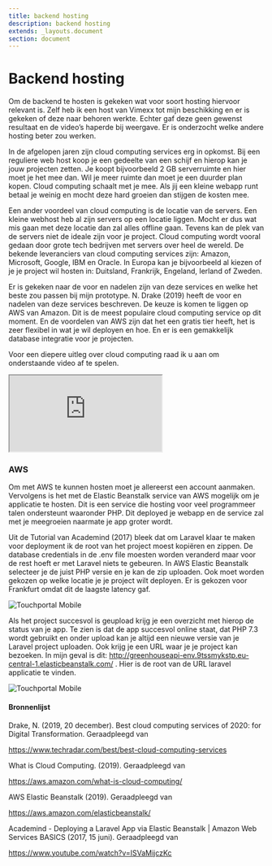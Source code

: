 ```yaml
---
title: backend hosting
description: backend hosting
extends: _layouts.document
section: document
---
```

# Backend hosting

Om de backend te hosten is gekeken wat voor soort hosting hiervoor relevant is. Zelf heb ik een host van Vimexx tot mijn beschikking en er is gekeken of deze naar behoren werkte. Echter gaf deze geen gewenst resultaat en de video’s haperde bij weergave. Er is onderzocht welke andere hosting beter zou werken.

In de afgelopen jaren zijn cloud computing services erg in opkomst. Bij een reguliere web host koop je een gedeelte van een schijf en hierop kan je jouw projecten zetten. Je koopt bijvoorbeeld 2 GB serverruimte en hier moet je het mee dan. Wil je meer ruimte dan moet je een duurder plan kopen. Cloud computing schaalt met je mee. Als jij een kleine webapp runt betaal je weinig en mocht deze hard groeien dan stijgen de kosten mee. 

Een ander voordeel van cloud computing is de locatie van de servers. Een kleine webhost heb al zijn servers op een locatie liggen. Mocht er dus wat mis gaan met deze locatie dan zal alles offline gaan. Tevens kan de plek van de servers niet de ideale zijn voor je project. 
Cloud computing wordt vooral gedaan door grote tech bedrijven met servers over heel de wereld. De bekende leveranciers van cloud computing services zijn: Amazon, Microsoft, Google, IBM en Oracle. In Europa kan je bijvoorbeeld al kiezen of je je project wil hosten in: Duitsland, Frankrijk, Engeland, Ierland of Zweden. 

Er is gekeken naar de voor en nadelen zijn van deze services en welke het beste zou passen bij mijn prototype. N. Drake (2019) heeft de voor en nadelen van deze services beschreven. De keuze is komen te liggen op AWS van Amazon. Dit is de meest populaire cloud computing service op dit moment. En de voordelen van AWS zijn dat het een gratis tier heeft, het is zeer flexibel in wat je wil deployen en hoe. En er is een gemakkelijk database integratie voor je projecten. 

Voor een diepere uitleg over cloud computing raad ik u aan om onderstaande video af te spelen. 
<div class="embed-responsive embed-responsive-16by9">
  <iframe class="embed-responsive-item" src="https://www.youtube.com/embed/dH0yz-Osy54" allowfullscreen></iframe>
</div>

### AWS 
Om met AWS te kunnen hosten moet je allereerst een account aanmaken. Vervolgens is het met de Elastic Beanstalk service van AWS mogelijk om je applicatie te hosten. Dit is een service die hosting voor veel programmeer talen ondersteunt waaronder PHP. Dit deployed je webapp en de service zal met je meegroeien naarmate je app groter wordt. 

Uit de Tutorial van Academind (2017) bleek dat om Laravel klaar te maken voor deployment ik de root van het project moest kopiëren en zippen. De database credentials in de .env file moesten worden veranderd maar voor de rest hoeft er met Laravel niets te gebeuren. In AWS Elastic Beanstalk selecteer je de juist PHP versie en je kan de zip uploaden. Ook moet worden gekozen op welke locatie je je project wilt deployen. Er is gekozen voor Frankfurt omdat dit de laagste latency gaf. 

![](/assets/img/aws-one.png "Touchportal Mobile")

Als het project succesvol is geupload krijg je een overzicht met hierop de status van je app. Te zien is dat de app succesvol online staat, dat PHP 7.3 wordt gebruikt en onder upload kan je altijd een nieuwe versie van je Laravel project uploaden. Ook krijg je een URL waar je je project kan bezoeken. In mijn geval is dit: http://greenhouseapi-env.9tssmykstp.eu-central-1.elasticbeanstalk.com/ . 
Hier is de root van de URL laravel applicatie te vinden. 

![](/assets/img/aws-two.png "Touchportal Mobile")

#### Bronnenlijst
<div class="bronnenlijst">
<p class="bron"> Drake, N. (2019, 20 december). Best cloud computing services of 2020: for Digital Transformation. Geraadpleegd van </p><a class="bronlink" target="_blank" href="https://www.techradar.com/best/best-cloud-computing-services">https://www.techradar.com/best/best-cloud-computing-services</a>
<p class="bron"> What is Cloud Computing. (2019). Geraadpleegd van </p><a class="bronlink" target="_blank" href="https://aws.amazon.com/what-is-cloud-computing/">https://aws.amazon.com/what-is-cloud-computing/</a>
<p class="bron"> AWS Elastic Beanstalk (2019). Geraadpleegd van </p><a class="bronlink" target="_blank" href="https://aws.amazon.com/elasticbeanstalk/">https://aws.amazon.com/elasticbeanstalk/</a>
<p class="bron">Academind - Deploying a Laravel App via Elastic Beanstalk | Amazon Web Services BASICS (2017, 15 juni). Geraadpleegd van </p><a class="bronlink" target="_blank" href="https://www.youtube.com/watch?v=ISVaMijczKc">https://www.youtube.com/watch?v=ISVaMijczKc</a>
</div>